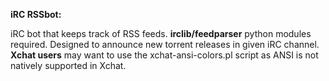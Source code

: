 **iRC RSSbot:**

iRC bot that keeps track of RSS feeds. **irclib/feedparser** python modules required. Designed to announce new torrent releases in given iRC channel.  
**Xchat users** may want to use the xchat-ansi-colors.pl script as ANSI is not natively supported in Xchat.